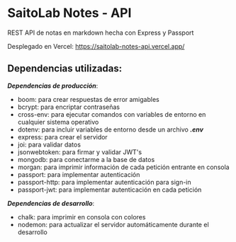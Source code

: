 # SaitoLab Notes - API

REST API de notas en markdown hecha con Express y Passport

Desplegado en Vercel: https://saitolab-notes-api.vercel.app/

## Dependencias utilizadas:

**_Dependencias de producción_**:

- boom: para crear respuestas de error amigables
- bcrypt: para encriptar contraseñas
- cross-env: para ejecutar comandos con variables de entorno en cualquier sistema operativo
- dotenv: para incluir variables de entorno desde un archivo **_.env_**
- express: para crear el servidor
- joi: para validar datos
- jsonwebtoken: para firmar y validar JWT's
- mongodb: para conectarme a la base de datos
- morgan: para imprimir información de cada petición entrante en consola
- passport: para implementar autenticación
- passport-http: para implementar autenticación para sign-in
- passport-jwt: para implementar autenticación en cada petición

**_Dependencias de desarrollo_**:

- chalk: para imprimir en consola con colores
- nodemon: para actualizar el servidor automáticamente durante el desarrollo
